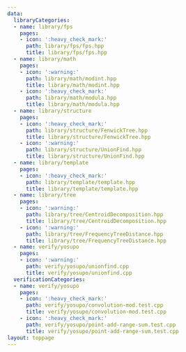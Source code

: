 ```yaml
---
data:
  libraryCategories:
  - name: library/fps
    pages:
    - icon: ':heavy_check_mark:'
      path: library/fps/fps.hpp
      title: library/fps/fps.hpp
  - name: library/math
    pages:
    - icon: ':warning:'
      path: library/math/modint.hpp
      title: library/math/modint.hpp
    - icon: ':heavy_check_mark:'
      path: library/math/modula.hpp
      title: library/math/modula.hpp
  - name: library/structure
    pages:
    - icon: ':heavy_check_mark:'
      path: library/structure/FenwickTree.hpp
      title: library/structure/FenwickTree.hpp
    - icon: ':warning:'
      path: library/structure/UnionFind.hpp
      title: library/structure/UnionFind.hpp
  - name: library/template
    pages:
    - icon: ':heavy_check_mark:'
      path: library/template/template.hpp
      title: library/template/template.hpp
  - name: library/tree
    pages:
    - icon: ':warning:'
      path: library/tree/CentroidDecomposition.hpp
      title: library/tree/CentroidDecomposition.hpp
    - icon: ':warning:'
      path: library/tree/FrequencyTreeDistance.hpp
      title: library/tree/FrequencyTreeDistance.hpp
  - name: verify/yosupo
    pages:
    - icon: ':warning:'
      path: verify/yosupo/unionfind.cpp
      title: verify/yosupo/unionfind.cpp
  verificationCategories:
  - name: verify/yosupo
    pages:
    - icon: ':heavy_check_mark:'
      path: verify/yosupo/convolution-mod.test.cpp
      title: verify/yosupo/convolution-mod.test.cpp
    - icon: ':heavy_check_mark:'
      path: verify/yosupo/point-add-range-sum.test.cpp
      title: verify/yosupo/point-add-range-sum.test.cpp
layout: toppage
---
```

